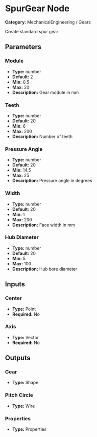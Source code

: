 
# SpurGear Node

**Category:** MechanicalEngineering / Gears

Create standard spur gear

## Parameters


### Module
- **Type:** number
- **Default:** 2
- **Min:** 0.5
- **Max:** 20
- **Description:** Gear module in mm


### Teeth
- **Type:** number
- **Default:** 20
- **Min:** 6
- **Max:** 200
- **Description:** Number of teeth


### Pressure Angle
- **Type:** number
- **Default:** 20
- **Min:** 14.5
- **Max:** 25
- **Description:** Pressure angle in degrees


### Width
- **Type:** number
- **Default:** 20
- **Min:** 1
- **Max:** 200
- **Description:** Face width in mm


### Hub Diameter
- **Type:** number
- **Default:** 20
- **Min:** 5
- **Max:** 100
- **Description:** Hub bore diameter


## Inputs


### Center
- **Type:** Point
- **Required:** No



### Axis
- **Type:** Vector
- **Required:** No



## Outputs


### Gear
- **Type:** Shape



### Pitch Circle
- **Type:** Wire



### Properties
- **Type:** Properties




